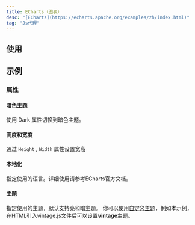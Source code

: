 ```yaml
---
title: ECharts（图表）
desc: "[ECharts](https://echarts.apache.org/examples/zh/index.html)"
tag: "Js代理"
---
```


## 使用

<echarts-usage></echarts-usage>

<app-alert type="info" content='使用前需要先引用ECharts的包：`<script src="https://cdn.masastack.com/npm/echarts/5.1.1/echarts.min.js"></script>`。'></app-alert>

## 示例

### 属性

#### 暗色主题

使用 Dark 属性切换到暗色主题。

<masa-example file="Examples.components.echarts.Dark"></masa-example>

#### 高度和宽度

通过 `Height` , `Width`  属性设置宽高

<masa-example file="Examples.components.echarts.HeightAndWidth"></masa-example>

#### 本地化

指定使用的语言。详细使用请参考ECharts官方文档。

<masa-example file="Examples.components.echarts.Locale"></masa-example>

#### 主题

指定使用的主题，默认支持亮和暗主题。 你可以使用[自定义主题](https://echarts.apache.org/handbook/zh/concepts/style/#%E9%A2%9C%E8%89%B2%E4%B8%BB%E9%A2%98%EF%BC%88theme%EF%BC%89)，例如本示例，在HTML引入vintage.js文件后可以设置**vintage**主题。

<masa-example file="Examples.components.echarts.Locale"></masa-example>
